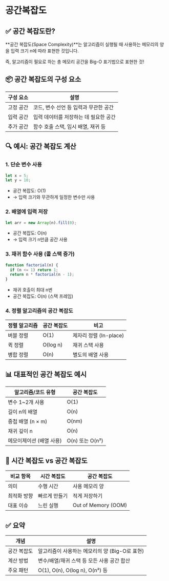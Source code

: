 # 공간복잡도


## ✅ 공간 복잡도란?

**공간 복잡도(Space Complexity)**는 알고리즘이 실행될 때 사용하는 메모리의 양을 입력 크기 n에 따라 표현한 것입니다.

즉, 알고리즘이 필요로 하는 총 메모리 공간을 Big-O 표기법으로 표현한 것!


## 📦 공간 복잡도의 구성 요소
| 구성 요소       | 설명                                   |
|-----------------|----------------------------------------|
| 고정 공간       | 코드, 변수 선언 등 입력과 무관한 공간  |
| 입력 공간       | 입력 데이터를 저장하는 데 필요한 공간  |
| 추가 공간       | 함수 호출 스택, 임시 배열, 재귀 등     |


## 🔍 예시: 공간 복잡도 계산

### 1. 단순 변수 사용
```js
let x = 5;
let y = 10;
```
- 공간 복잡도: O(1)
- → 입력 크기와 무관하게 일정한 변수만 사용

### 2. 배열에 입력 저장
```js
let arr = new Array(n).fill(0);
```
- 공간 복잡도: O(n)
- → 입력 크기 n만큼 공간 사용


### 3. 재귀 함수 사용 (콜 스택 증가)
```js
function factorial(n) {
  if (n <= 1) return 1;
  return n * factorial(n - 1);
}
```
- 재귀 호출이 최대 n번
- 공간 복잡도: O(n) (스택 프레임)

### 4. 정렬 알고리즘의 공간 복잡도
| 정렬 알고리즘    | 공간 복잡도  | 비고                  |
|------------------|--------------|------------------------|
| 버블 정렬        | O(1)         | 제자리 정렬 (In-place) |
| 퀵 정렬          | O(log n)     | 재귀 스택 사용         |
| 병합 정렬        | O(n)         | 별도의 배열 사용       |


## 📊 대표적인 공간 복잡도 예시
| 알고리즘/코드 유형         | 공간 복잡도      |
|----------------------------|------------------|
| 변수 1~2개 사용            | O(1)             |
| 길이 n의 배열              | O(n)             |
| 중첩 배열 (n × m)          | O(nm)            |
| 재귀 깊이 n                | O(n)             |
| 메모이제이션 (배열 사용)   | O(n) 또는 O(n²)  |


## 🧠 시간 복잡도 vs 공간 복잡도
| 비교 항목     | 시간 복잡도          | 공간 복잡도            |
|---------------|----------------------|------------------------|
| 의미          | 수행 시간            | 사용 메모리 양         |
| 최적화 방향   | 빠르게 만들기        | 적게 저장하기          |
| 대표 이슈     | 느린 실행            | Out of Memory (OOM)    |


## ✅ 요약
| 개념             | 설명                                               |
|------------------|----------------------------------------------------|
| 공간 복잡도      | 알고리즘이 사용하는 메모리의 양 (Big-O로 표현)     |
| 계산 방법        | 변수/배열/재귀 스택 등 모든 사용 공간 합산         |
| 주요 패턴        | O(1), O(n), O(log n), O(n²) 등                     |
